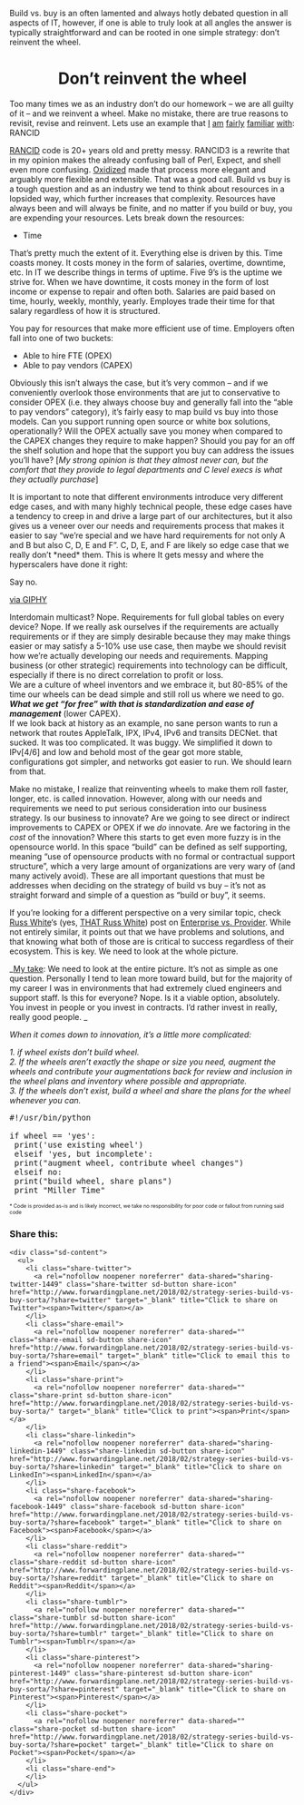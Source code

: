 Build vs. buy is an often lamented and always hotly debated question in all aspects of IT, however, if one is able to truly look at all angles the answer is typically straightforward and can be rooted in one simple strategy: don&#8217;t reinvent the wheel.

<h1 style="text-align: center;">
  Don&#8217;t reinvent the wheel
</h1>

Too many times we as an industry don&#8217;t do our homework &#8211; we are all guilty of it &#8211; and we reinvent a wheel. Make no mistake, there are true reasons to revisit, revise and reinvent. Lets use an example that [I](https://github.com/buraglio/pfrancid) [am](https://github.com/buraglio/vdxrancid) [fairly](https://github.com/buraglio/alurancid) [familiar](https://github.com/buraglio/sonrancid) [with](https://github.com/buraglio/cienarancid): RANCID

[RANCID](http://shrubbery.net/rancid/) code is 20+ years old and pretty messy. RANCID3 is a rewrite that in my opinion makes the already confusing ball of Perl, Expect, and shell even more confusing. [Oxidized](https://github.com/ytti/oxidized) made that process more elegant and arguably more flexible and extensible. That was a good call. Build vs buy is a tough question and as an industry we tend to think about resources in a lopsided way, which further increases that complexity. Resources have always been and will always be finite, and no matter if you build or buy, you are expending your resources. Lets break down the resources:

  * Time

That&#8217;s pretty much the extent of it. Everything else is driven by this. Time coasts money. It costs money in the form of salaries, overtime, downtime, etc. In IT we describe things in terms of uptime. Five 9&#8217;s is the uptime we strive for. When we have downtime, it costs money in the form of lost income or expense to repair and often both. Salaries are paid based on time, hourly, weekly, monthly, yearly. Employes trade their time for that salary regardless of how it is structured.

You pay for resources that make more efficient use of time. Employers often fall into one of two buckets:

  * Able to hire FTE (OPEX)
  * Able to pay vendors (CAPEX)

Obviously this isn&#8217;t always the case, but it&#8217;s very common &#8211; and if we conveniently overlook those environments that are jut to conservative to consider OPEX (i.e. they always choose buy and generally fall into the &#8220;able to pay vendors&#8221; category), it&#8217;s fairly easy to map build vs buy into those models. Can you support running open source or white box solutions, operationally? Will the OPEX actually save you money when compared to the CAPEX changes they require to make happen? Should you pay for an off the shelf solution and hope that the support you buy can address the issues you&#8217;ll have? [_My strong opinion is that they almost never can, but the comfort that they provide to legal departments and C level execs is what they actually purchase_]

It is important to note that different environments introduce very different edge cases, and with many highly technical people, these edge cases have a tendency to creep in and drive a large part of our architectures, but it also gives us a veneer over our needs and requirements process that makes it easier to say &#8220;we&#8217;re special and we have hard requirements for not only A and B but also C, D, E and F&#8221;. C, D, E, and F are likely so edge case that we really don&#8217;t \*need\* them. This is where It gets messy and where the hyperscalers have done it right:

Say no.

<center>
</center>

[via GIPHY](https://giphy.com/gifs/reactionseditor-3o7btT1T9qpQZWhNlK)

Interdomain multicast? Nope. Requirements for full global tables on every device? Nope. If we really ask ourselves if the requirements are actually requirements or if they are simply desirable because they may make things easier or may satisfy a 5-10% use use case, then maybe we should revisit how we&#8217;re actually developing our needs and requirements. Mapping business (or other strategic) requirements into technology can be difficult, especially if there is no direct correlation to profit or loss.  
We are a culture of wheel inventors and we embrace it, but 80-85% of the time our wheels can be dead simple and still roll us where we need to go. **_What we get &#8220;for free&#8221; with that is standardization and ease of management_** (lower CAPEX).  
If we look back at history as an example, no sane person wants to run a network that routes AppleTalk, IPX, IPv4, IPv6 and transits DECNet. that sucked. It was too complicated. It was buggy. We simplified it down to IPv[4/6] and low and behold most of the gear got more stable, configurations got simpler, and networks got easier to run. We should learn from that.

Make no mistake, I realize that reinventing wheels to make them roll faster, longer, etc. is called innovation. However, along with our needs and requirements we need to put serious consideration into our business strategy. Is our business to innovate? Are we going to see direct or indirect improvements to CAPEX or OPEX if we _do_ innovate. Are we factoring in the _cost_ of the innovation? Where this starts to get even more fuzzy is in the opensource world. In this space &#8220;build&#8221; can be defined as self supporting, meaning &#8220;use of opensource products with no formal or contractual support structure&#8221;, which a very large amount of organizations are very wary of (and many actively avoid). These are all important questions that must be addresses when deciding on the strategy of build vs buy &#8211; it&#8217;s not as straight forward and simple of a question as &#8220;build or buy&#8221;, it seems.

If you&#8217;re looking for a different perspective on a very similar topic, check [Russ White](https://rule11.tech)&#8216;s (yes, [THAT Russ White](https://www.linkedin.com/in/riw777/)) post on [Enterprise vs. Provider](https://rule11.tech/enterprise-versus-provider/). While not entirely similar, it points out that we have problems and solutions, and that knowing what both of those are is critical to success regardless of their ecosystem. This is key. We need to look at the whole picture.

_<span style="text-decoration: underline;">My take</span>: We need to look at the entire picture. It&#8217;s not as simple as one question. Personally I tend to lean more toward build, but for the majority of my career I was in environments that had extremely clued engineers and support staff. Is this for everyone? Nope. Is it a viable option, absolutely. You invest in people or you invest in contracts. I&#8217;d rather invest in really, really good people. _

_When it comes down to innovation, it&#8217;s a little more complicated:_

_1. if wheel exists don&#8217;t build wheel._  
 _2. If the wheels aren&#8217;t exactly the shape or size you need, augment the wheels and contribute your augmentations back for review and inclusion in the wheel plans and inventory where possible and appropriate._  
 _3. If the wheels don&#8217;t exist, build a wheel and share the plans for the wheel whenever you can._

<pre><span style="font-family: monospace, monospace;">#!/usr/bin/python</span>

if wheel == 'yes':
 print('use existing wheel')
 elseif 'yes, but incomplete':
 print("augment wheel, contribute wheel changes")
 elseif no:
 print("build wheel, share plans")
 print "Miller Time"</pre>

<span style="font-size: xx-small;">* Code is provided as-is and is likely incorrect, we take no responsibility for poor code or fallout from running said code<br /> </span>

<div class="sharedaddy sd-sharing-enabled">
  <div class="robots-nocontent sd-block sd-social sd-social-icon-text sd-sharing">
    <h3 class="sd-title">
      Share this:
    </h3>
    
    <div class="sd-content">
      <ul>
        <li class="share-twitter">
          <a rel="nofollow noopener noreferrer" data-shared="sharing-twitter-1449" class="share-twitter sd-button share-icon" href="http://www.forwardingplane.net/2018/02/strategy-series-build-vs-buy-sorta/?share=twitter" target="_blank" title="Click to share on Twitter"><span>Twitter</span></a>
        </li>
        <li class="share-email">
          <a rel="nofollow noopener noreferrer" data-shared="" class="share-email sd-button share-icon" href="http://www.forwardingplane.net/2018/02/strategy-series-build-vs-buy-sorta/?share=email" target="_blank" title="Click to email this to a friend"><span>Email</span></a>
        </li>
        <li class="share-print">
          <a rel="nofollow noopener noreferrer" data-shared="" class="share-print sd-button share-icon" href="http://www.forwardingplane.net/2018/02/strategy-series-build-vs-buy-sorta/" target="_blank" title="Click to print"><span>Print</span></a>
        </li>
        <li class="share-linkedin">
          <a rel="nofollow noopener noreferrer" data-shared="sharing-linkedin-1449" class="share-linkedin sd-button share-icon" href="http://www.forwardingplane.net/2018/02/strategy-series-build-vs-buy-sorta/?share=linkedin" target="_blank" title="Click to share on LinkedIn"><span>LinkedIn</span></a>
        </li>
        <li class="share-facebook">
          <a rel="nofollow noopener noreferrer" data-shared="sharing-facebook-1449" class="share-facebook sd-button share-icon" href="http://www.forwardingplane.net/2018/02/strategy-series-build-vs-buy-sorta/?share=facebook" target="_blank" title="Click to share on Facebook"><span>Facebook</span></a>
        </li>
        <li class="share-reddit">
          <a rel="nofollow noopener noreferrer" data-shared="" class="share-reddit sd-button share-icon" href="http://www.forwardingplane.net/2018/02/strategy-series-build-vs-buy-sorta/?share=reddit" target="_blank" title="Click to share on Reddit"><span>Reddit</span></a>
        </li>
        <li class="share-tumblr">
          <a rel="nofollow noopener noreferrer" data-shared="" class="share-tumblr sd-button share-icon" href="http://www.forwardingplane.net/2018/02/strategy-series-build-vs-buy-sorta/?share=tumblr" target="_blank" title="Click to share on Tumblr"><span>Tumblr</span></a>
        </li>
        <li class="share-pinterest">
          <a rel="nofollow noopener noreferrer" data-shared="sharing-pinterest-1449" class="share-pinterest sd-button share-icon" href="http://www.forwardingplane.net/2018/02/strategy-series-build-vs-buy-sorta/?share=pinterest" target="_blank" title="Click to share on Pinterest"><span>Pinterest</span></a>
        </li>
        <li class="share-pocket">
          <a rel="nofollow noopener noreferrer" data-shared="" class="share-pocket sd-button share-icon" href="http://www.forwardingplane.net/2018/02/strategy-series-build-vs-buy-sorta/?share=pocket" target="_blank" title="Click to share on Pocket"><span>Pocket</span></a>
        </li>
        <li class="share-end">
        </li>
      </ul>
    </div>
  </div>
</div>
